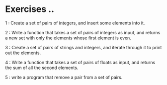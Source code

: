 # Exercises ..

1 : Create a set of pairs of integers, and insert some elements into it.

2 : Write a function that takes a set of pairs of integers as input, and returns a new set with only the elements whose first element is even.

3 : Create a set of pairs of strings and integers, and iterate through it to print out the elements.

4 : Write a function that takes a set of pairs of floats as input, and returns the sum of all the second elements.

5 : write a program that remove a pair from a set of pairs.